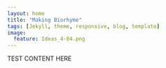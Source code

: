 ```yaml
---
layout: home
title: "Making Biorhyme"
tags: [Jekyll, theme, responsive, blog, template]
image:
  feature: Ideas_4-04.png
---
```


TEST CONTENT HERE
